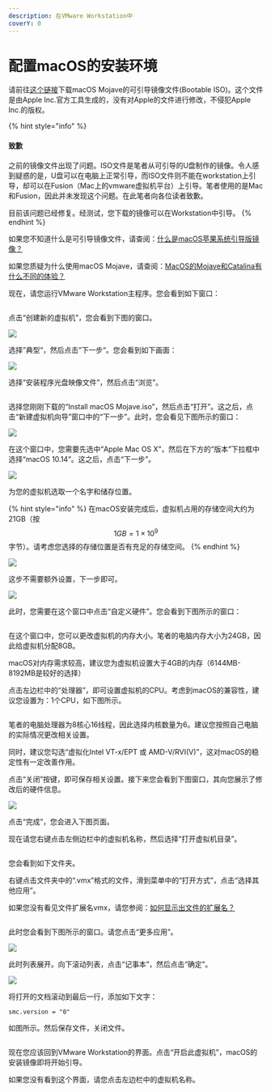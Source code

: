 ```yaml
---
description: 在VMware Workstation中
coverY: 0
---
```


# 配置macOS的安装环境

请前往[这个链接](https://www.123pan.com/s/0pMUVv-i92x)下载macOS Mojave的可引导镜像文件(Bootable ISO)。这个文件是由Apple Inc.官方工具生成的，没有对Apple的文件进行修改，不侵犯Apple Inc.的版权。

{% hint style="info" %}
#### 致歉

之前的镜像文件出现了问题。ISO文件是笔者从可引导的U盘制作的镜像。令人感到疑惑的是，U盘可以在电脑上正常引导，而ISO文件则不能在workstation上引导，却可以在Fusion（Mac上的vmware虚拟机平台）上引导。笔者使用的是Mac和Fusion，因此并未发现这个问题。在此笔者向各位读者致歉。

目前该问题已经修复。经测试，您下载的镜像可以在Workstation中引导。
{% endhint %}

如果您不知道什么是可引导镜像文件，请查阅：[什么是macOS苹果系统引导版镜像？](https://www.loveswo.com/53.html)

如果您质疑为什么使用macOS Mojave，请查阅：[MacOS的Mojave和Catalina有什么不同的体验？](https://www.zhihu.com/question/349685707)

现在，请您运行VMware Workstation主程序。您会看到如下窗口：

<figure><img src="../.gitbook/assets/VMW.png" alt=""><figcaption></figcaption></figure>

点击“创建新的虚拟机”，您会看到下图的窗口。

![](../.gitbook/assets/new-vm-guide.PNG)

选择”典型“，然后点击”下一步“。您会看到如下画面：

![](../.gitbook/assets/NEW-VM.png)

选择“安装程序光盘映像文件”，然后点击“浏览”。

<figure><img src="../.gitbook/assets/choose-ISO.png" alt=""><figcaption></figcaption></figure>

选择您刚刚下载的“Install macOS Mojave.iso”，然后点击“打开”。这之后，点击“新建虚拟机向导”窗口中的“下一步”。此时，您会看见下图所示的窗口：

![](../.gitbook/assets/CHOOSE-OS.png)

在这个窗口中，您需要先选中“Apple Mac OS X”，然后在下方的“版本”下拉框中选择“macOS 10.14”。这之后，点击“下一步”。

![](../.gitbook/assets/NAME-VM.png)



为您的虚拟机选取一个名字和储存位置。

{% hint style="info" %}
在macOS安装完成后，虚拟机占用的存储空间大约为21GB（按$$1GB=1\times10^9$$字节）。请考虑您选择的存储位置是否有充足的存储空间。
{% endhint %}

![](../.gitbook/assets/NEW-VITURAL-DISK.png)

这步不需要额外设置，下一步即可。

![](<../.gitbook/assets/MOD-HW (2).png>)

此时，您需要在这个窗口中点击“自定义硬件”。您会看到下图所示的窗口：

<figure><img src="../.gitbook/assets/MOD-RAM.png" alt=""><figcaption></figcaption></figure>

在这个窗口中，您可以更改虚拟机的内存大小。笔者的电脑内存大小为24GB，因此给虚拟机分配8GB。

macOS对内存需求较高，建议您为虚拟机设置大于4GB的内存（6144MB-8192MB是较好的选择）

点击左边栏中的“处理器”，即可设置虚拟机的CPU。考虑到macOS的兼容性，建议您设置为：1个CPU，如下图所示。

<figure><img src="../.gitbook/assets/MOD-CPU.png" alt=""><figcaption></figcaption></figure>

笔者的电脑处理器为8核心16线程，因此选择内核数量为6。建议您按照自己电脑的实际情况更改相关设置。

同时，建议您勾选“虚拟化Intel VT-x/EPT 或 AMD-V/RVI(V)”，这对macOS的稳定性有一定改善作用。

点击“关闭”按键，即可保存相关设置。接下来您会看到下图窗口，其向您展示了修改后的硬件信息。

![](../.gitbook/assets/MODED-HW.png)

点击“完成”，您会进入下图页面。

现在请您右键点击左侧边栏中的虚拟机名称，然后选择“打开虚拟机目录”。

<figure><img src="../.gitbook/assets/OPEN-VM-PATH.png" alt=""><figcaption></figcaption></figure>

您会看到如下文件夹。

右键点击文件夹中的“.vmx”格式的文件，滑到菜单中的“打开方式”，点击“选择其他应用”。

如果您没有看见文件扩展名vmx，请您参阅：[如何显示出文件的扩展名？](https://answers.microsoft.com/zh-hans/windows/forum/all/%E5%A6%82%E4%BD%95%E6%98%BE%E7%A4%BA%E5%87%BA/a16fb2a5-5d0c-42d7-90bc-3176cc055a5f)

<figure><img src="../.gitbook/assets/OPEN-VMX.png" alt=""><figcaption></figcaption></figure>

此时您会看到下图所示的窗口。请您点击“更多应用”。

![](../.gitbook/assets/MORE-APP.png)

此时列表展开。向下滚动列表，点击“记事本”，然后点击“确定”。

![](../.gitbook/assets/OPEN-WITH-NOTEPAD.png)

将打开的文档滚动到最后一行，添加如下文字：

`smc.version = "0"`

如图所示。然后保存文件，关闭文件。

<figure><img src="../.gitbook/assets/add-line-in-vmx.png" alt=""><figcaption></figcaption></figure>

现在您应该回到VMware Workstation的界面。点击“开启此虚拟机”，macOS的安装镜像即将开始引导。

如果您没有看到这个界面，请您点击左边栏中的虚拟机名称。

<figure><img src="../.gitbook/assets/START-VM.png" alt=""><figcaption></figcaption></figure>
